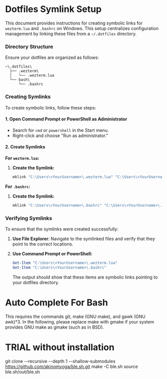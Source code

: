 # Dotfiles Symlink Setup

This document provides instructions for creating symbolic links for `wezterm.lua` and `.bashrc` on Windows. This setup centralizes configuration management by linking these files from a `~/.dotfiles` directory.

### Directory Structure

Ensure your dotfiles are organized as follows:

```
~\.dotfiles\
  ├── .wezterm\
  │   └── .wezterm.lua
  └── bash\
      └── .bashrc
```

### Creating Symlinks

To create symbolic links, follow these steps:

#### **1. Open Command Prompt or PowerShell as Administrator**

- Search for `cmd` or `powershell` in the Start menu.
- Right-click and choose "Run as administrator."

#### **2. Create Symlinks**

**For `wezterm.lua`:**

1. **Create the Symlink:**

   ```cmd
   mklink "C:\Users\<YourUsername>\.wezterm.lua" "C:\Users\<YourUsername>\.dotfiles\.wezterm\wezterm.lua"
   ```

**For `.bashrc`:**

1. **Create the Symlink:**

   ```cmd
   mklink "C:\Users\<YourUsername>\.bashrc" "C:\Users\<YourUsername>\.dotfiles\bash\.bashrc"
   ```

### Verifying Symlinks

To ensure that the symlinks were created successfully:

1. **Use File Explorer**: Navigate to the symlinked files and verify that they point to the correct locations.

2. **Use Command Prompt or PowerShell:**

   ```powershell
   Get-Item "C:\Users\<YourUsername>\.wezterm.lua"
   Get-Item "C:\Users\<YourUsername>\.bashrc"
   ```

   The output should show that these items are symbolic links pointing to your dotfiles directory.

# Auto Complete For Bash

This requires the commands git, make (GNU make), and gawk (GNU awk)†3. In the following, please replace make with gmake if your system provides GNU make as gmake (such as in BSD).

# TRIAL without installation

git clone --recursive --depth 1 --shallow-submodules https://github.com/akinomyoga/ble.sh.git
make -C ble.sh
source ble.sh/out/ble.sh
